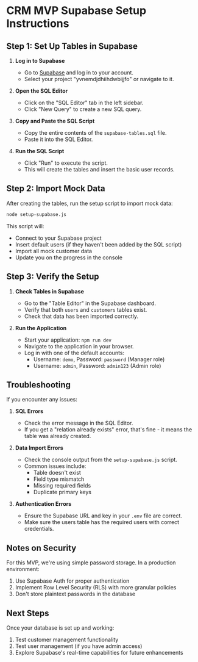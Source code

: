 # CRM MVP Supabase Setup Instructions

## Step 1: Set Up Tables in Supabase

1. **Log in to Supabase**

   - Go to [Supabase](https://app.supabase.com/) and log in to your account.
   - Select your project "yvnemdjdhiihdwbijjfo" or navigate to it.

2. **Open the SQL Editor**

   - Click on the "SQL Editor" tab in the left sidebar.
   - Click "New Query" to create a new SQL query.

3. **Copy and Paste the SQL Script**

   - Copy the entire contents of the `supabase-tables.sql` file.
   - Paste it into the SQL Editor.

4. **Run the SQL Script**
   - Click "Run" to execute the script.
   - This will create the tables and insert the basic user records.

## Step 2: Import Mock Data

After creating the tables, run the setup script to import mock data:

```bash
node setup-supabase.js
```

This script will:

- Connect to your Supabase project
- Insert default users (if they haven't been added by the SQL script)
- Import all mock customer data
- Update you on the progress in the console

## Step 3: Verify the Setup

1. **Check Tables in Supabase**

   - Go to the "Table Editor" in the Supabase dashboard.
   - Verify that both `users` and `customers` tables exist.
   - Check that data has been imported correctly.

2. **Run the Application**
   - Start your application: `npm run dev`
   - Navigate to the application in your browser.
   - Log in with one of the default accounts:
     - Username: `demo`, Password: `password` (Manager role)
     - Username: `admin`, Password: `admin123` (Admin role)

## Troubleshooting

If you encounter any issues:

1. **SQL Errors**

   - Check the error message in the SQL Editor.
   - If you get a "relation already exists" error, that's fine - it means the table was already created.

2. **Data Import Errors**

   - Check the console output from the `setup-supabase.js` script.
   - Common issues include:
     - Table doesn't exist
     - Field type mismatch
     - Missing required fields
     - Duplicate primary keys

3. **Authentication Errors**
   - Ensure the Supabase URL and key in your `.env` file are correct.
   - Make sure the users table has the required users with correct credentials.

## Notes on Security

For this MVP, we're using simple password storage. In a production environment:

1. Use Supabase Auth for proper authentication
2. Implement Row Level Security (RLS) with more granular policies
3. Don't store plaintext passwords in the database

## Next Steps

Once your database is set up and working:

1. Test customer management functionality
2. Test user management (if you have admin access)
3. Explore Supabase's real-time capabilities for future enhancements
